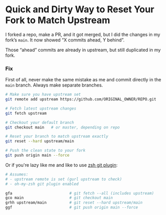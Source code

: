 # Quick and Dirty Way to Reset Your Fork to Match Upstream

I forked a repo, make a PR, and it got merged, but I did the changes in my fork’s `main`. It now showed “X commits ahead, Y behind”.

Those “ahead” commits are already in upstream, but still duplicated in my fork.

### Fix

First of all, never make the same mistake as me and commit directly in the `main` branch. Always make separate branches.

```bash
# Make sure you have upstream set
git remote add upstream https://github.com/ORIGINAL_OWNER/REPO.git

# Fetch latest upstream changes
git fetch upstream

# Checkout your default branch
git checkout main   # or master, depending on repo

# Reset your branch to match upstream exactly
git reset --hard upstream/main

# Push the clean state to your fork
git push origin main --force
```

Or if you're lazy like me and like to use [zsh git plugin](https://github.com/ohmyzsh/ohmyzsh/tree/master/plugins/git):

```bash
# Assumes:
# - upstream remote is set (gurl upstream to check)
# - oh-my-zsh git plugin enabled

gfa                         # git fetch --all (includes upstream)
gco main                    # git checkout main
grhh upstream/main          # git reset --hard upstream/main
ggf                         # git push origin main --force
```
